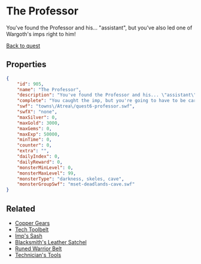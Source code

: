 # The Professor

You've found the Professor and his... "assistant", but you've also led one of Wargoth's imps right to him!

[Back to quest](../quests.md)

## Properties

```json
{
    "id": 905,
    "name": "The Professor",
    "description": "You've found the Professor and his... \"assistant\", but you've also led one of Wargoth's imps right to him!",
    "complete": "You caught the imp, but you're going to have to be careful and try to keep the Professor safe!",
    "swf": "towns\/Atrea\/quest6-professor.swf",
    "swfX": "none",
    "maxSilver": 0,
    "maxGold": 3000,
    "maxGems": 0,
    "maxExp": 50000,
    "minTime": 0,
    "counter": 0,
    "extra": "",
    "dailyIndex": 0,
    "dailyReward": 0,
    "monsterMinLevel": 0,
    "monsterMaxLevel": 99,
    "monsterType": "darkness, skeles, cave",
    "monsterGroupSwf": "mset-deadlands-cave.swf"
}
```

## Related

- [Copper Gears](../items/6939-copper-gears.md)
- [Tech Toolbelt](../items/6940-tech-toolbelt.md)
- [Imp's Sash](../items/6941-imp-s-sash.md)
- [Blacksmith's Leather Satchel](../items/6942-blacksmith-s-leather-satchel.md)
- [Runed Warrior Belt](../items/6943-runed-warrior-belt.md)
- [Technician's Tools](../items/6944-technician-s-tools.md)

